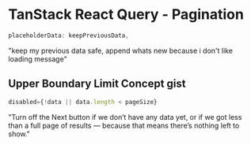 # TanStack React Query - Pagination

```jsx
placeholderData: keepPreviousData, 
```
"keep my previous data safe, append whats new because i don't like loading message"

## Upper Boundary Limit Concept gist
```jsx
disabled={!data || data.length < pageSize}
```

"Turn off the Next button if we don’t have any data yet, or if we got less than a full page of results — because that means there’s nothing left to show."